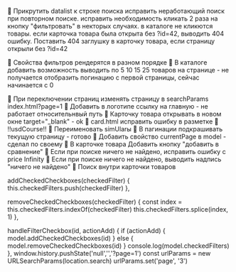 🎂 Прикрутить datalist к строке поиска
исправить неработающий поиск при повторном поиске.
исправить необходимость кликать 2 раза на кнопку "фильтровать" в некторых случаях.
в каталоге не кликются товары.
если карточка товара была открыта без ?id=42, выводить 404 ошибку.
Поставить 404 заглушку в карточку товара, если страницу открыли без ?id=42

🤔 Свойства фильтров рендерятся в разном порядке
👀 В каталоге добавить возможность выводить по 5 10 15 25 товаров на странице - не получается отобразить погинацию с первой страницы, сейчас начинается с 0

🎉 При переключении страниц изменять страницу в searchParams index.html?page=1
🎉 Добавить в логотипе ссылку на главную - не работает относительнвый путь
🎉 Карточку товара открывать в новом окне target="\_blank" - ok
🎉 card.html исправить ошибку в разметке
🎉 !!usdCourse!!
🎉 Переименовать simUlarы
🎉 В пагинации подкрашивать текущую страницу - готово
🎉 Добавить свойство currentPage в model - сделал по своему
🎉 В карточке товара Добавить кнопку "добавить в сравнение"
🎉 Если при поиске ничего не найдено, исправить ошибку с price Infinity
🎉 Если при поиске ничего не найдено, выводить надпись "ничего не найдено"
🎉 Поиск внутри карточки товаров

addCheckedCheckboxes(checkedFilter) {
this.checkedFilters.push(checkedFilter)
},

removeCheckedCheckboxes(checkedFilter) {
const index = this.checkedFilters.indexOf(checkedFilter)
this.checkedFilters.splice(index, 1)
},

handleFilterCheckbox(id, actionAdd) {
if (actionAdd) {
model.addCheckedCheckboxes(id)
} else {
model.removeCheckedCheckboxes(id)
}
console.log(model.checkedFilters)
},
window.history.pushState('null','','?page=1')
const urlParams = new URLSearchParams(location.search)
urlParams.set('page', '3')

